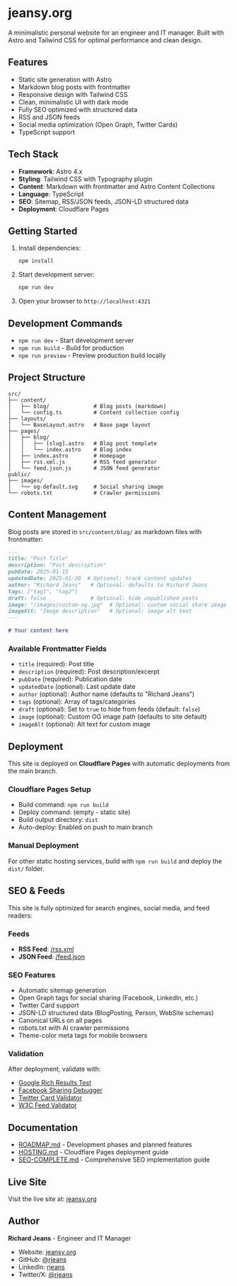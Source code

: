 # jeansy.org

A minimalistic personal website for an engineer and IT manager. Built with Astro and Tailwind CSS for optimal performance and clean design.

## Features

- Static site generation with Astro
- Markdown blog posts with frontmatter
- Responsive design with Tailwind CSS
- Clean, minimalistic UI with dark mode
- Fully SEO optimized with structured data
- RSS and JSON feeds
- Social media optimization (Open Graph, Twitter Cards)
- TypeScript support

## Tech Stack

- **Framework**: Astro 4.x
- **Styling**: Tailwind CSS with Typography plugin
- **Content**: Markdown with frontmatter and Astro Content Collections
- **Language**: TypeScript
- **SEO**: Sitemap, RSS/JSON feeds, JSON-LD structured data
- **Deployment**: Cloudflare Pages

## Getting Started

1. Install dependencies:
   ```bash
   npm install
   ```

2. Start development server:
   ```bash
   npm run dev
   ```

3. Open your browser to `http://localhost:4321`

## Development Commands

- `npm run dev` - Start development server
- `npm run build` - Build for production
- `npm run preview` - Preview production build locally

## Project Structure

```
src/
├── content/
│   ├── blog/              # Blog posts (markdown)
│   └── config.ts          # Content collection config
├── layouts/
│   └── BaseLayout.astro   # Base page layout
├── pages/
│   ├── blog/
│   │   ├── [slug].astro   # Blog post template
│   │   └── index.astro    # Blog index
│   ├── index.astro        # Homepage
│   ├── rss.xml.js         # RSS feed generator
│   └── feed.json.js       # JSON feed generator
public/
├── images/
│   └── og-default.svg     # Social sharing image
└── robots.txt             # Crawler permissions
```

## Content Management

Blog posts are stored in `src/content/blog/` as markdown files with frontmatter:

```markdown
---
title: "Post Title"
description: "Post description"
pubDate: 2025-01-15
updatedDate: 2025-01-20  # Optional: track content updates
author: "Richard Jeans"   # Optional: defaults to Richard Jeans
tags: ["tag1", "tag2"]
draft: false              # Optional: hide unpublished posts
image: "/images/custom-og.jpg"  # Optional: custom social share image
imageAlt: "Image description"   # Optional: image alt text
---

# Your content here
```

### Available Frontmatter Fields

- `title` (required): Post title
- `description` (required): Post description/excerpt
- `pubDate` (required): Publication date
- `updatedDate` (optional): Last update date
- `author` (optional): Author name (defaults to "Richard Jeans")
- `tags` (optional): Array of tags/categories
- `draft` (optional): Set to `true` to hide from feeds (default: `false`)
- `image` (optional): Custom OG image path (defaults to site default)
- `imageAlt` (optional): Alt text for custom image

## Deployment

This site is deployed on **Cloudflare Pages** with automatic deployments from the main branch.

### Cloudflare Pages Setup
- Build command: `npm run build`
- Deploy command: (empty - static site)
- Build output directory: `dist`
- Auto-deploy: Enabled on push to main branch

### Manual Deployment
For other static hosting services, build with `npm run build` and deploy the `dist/` folder.

## SEO & Feeds

This site is fully optimized for search engines, social media, and feed readers:

### Feeds
- **RSS Feed**: [/rss.xml](https://jeansy.org/rss.xml)
- **JSON Feed**: [/feed.json](https://jeansy.org/feed.json)

### SEO Features
- Automatic sitemap generation
- Open Graph tags for social sharing (Facebook, LinkedIn, etc.)
- Twitter Card support
- JSON-LD structured data (BlogPosting, Person, WebSite schemas)
- Canonical URLs on all pages
- robots.txt with AI crawler permissions
- Theme-color meta tags for mobile browsers

### Validation
After deployment, validate with:
- [Google Rich Results Test](https://search.google.com/test/rich-results)
- [Facebook Sharing Debugger](https://developers.facebook.com/tools/debug/)
- [Twitter Card Validator](https://cards-dev.twitter.com/validator)
- [W3C Feed Validator](https://validator.w3.org/feed/)

## Documentation

- [ROADMAP.md](./ROADMAP.md) - Development phases and planned features
- [HOSTING.md](./HOSTING.md) - Cloudflare Pages deployment guide
- [SEO-COMPLETE.md](./SEO-COMPLETE.md) - Comprehensive SEO implementation guide

## Live Site

Visit the live site at: [jeansy.org](https://jeansy.org)

## Author

**Richard Jeans** - Engineer and IT Manager

- Website: [jeansy.org](https://jeansy.org)
- GitHub: [@rjeans](https://github.com/rjeans)
- LinkedIn: [rjeans](https://www.linkedin.com/in/rjeans/)
- Twitter/X: [@rjeans](https://x.com/rjeans)
